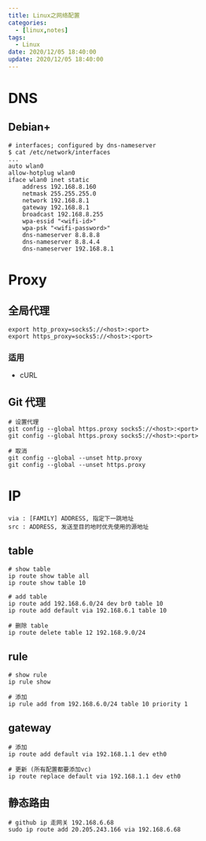 ```yaml
---
title: Linux之网络配置
categories: 
  - [linux,notes]
tags:
  - Linux
date: 2020/12/05 18:40:00
update: 2020/12/05 18:40:00
---
```


# DNS

## Debian+

```shell
# interfaces; configured by dns-nameserver
$ cat /etc/network/interfaces
...
auto wlan0
allow-hotplug wlan0
iface wlan0 inet static
	address 192.168.8.160
	netmask 255.255.255.0
	network 192.168.8.1
	gateway 192.168.8.1
	broadcast 192.168.8.255
	wpa-essid "<wifi-id>"
	wpa-psk "<wifi-password>"
	dns-nameserver 8.8.8.8
	dns-nameserver 8.8.4.4
	dns-nameserver 192.168.8.1
```

# Proxy

## 全局代理

```shell
export http_proxy=socks5://<host>:<port>
export https_proxy=socks5://<host>:<port>
```

### 适用

- cURL

## Git 代理

```shell
# 设置代理
git config --global https.proxy socks5://<host>:<port>
git config --global https.proxy socks5://<host>:<port>

# 取消
git config --global --unset http.proxy
git config --global --unset https.proxy
```

# IP

```shell
via : [FAMILY] ADDRESS, 指定下一跳地址
src : ADDRESS, 发送至目的地时优先使用的源地址
```

## table

```shell
# show table
ip route show table all
ip route show table 10

# add table
ip route add 192.168.6.0/24 dev br0 table 10
ip route add default via 192.168.6.1 table 10

# 删除 table
ip route delete table 12 192.168.9.0/24
```

## rule

```shell
# show rule
ip rule show

# 添加
ip rule add from 192.168.6.0/24 table 10 priority 1
```

## gateway

```shell
# 添加
ip route add default via 192.168.1.1 dev eth0

# 更新 (所有配置都要添加vc)
ip route replace default via 192.168.1.1 dev eth0
```

## 静态路由

```shell
# github ip 走网关 192.168.6.68 
sudo ip route add 20.205.243.166 via 192.168.6.68 
```

